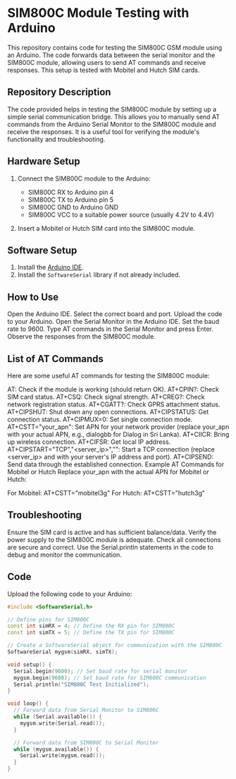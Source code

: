 # SIM800C Module Testing with Arduino

This repository contains code for testing the SIM800C GSM module using an Arduino. The code forwards data between the serial monitor and the SIM800C module, allowing users to send AT commands and receive responses. This setup is tested with Mobitel and Hutch SIM cards.

## Repository Description

The code provided helps in testing the SIM800C module by setting up a simple serial communication bridge. This allows you to manually send AT commands from the Arduino Serial Monitor to the SIM800C module and receive the responses. It is a useful tool for verifying the module's functionality and troubleshooting.

## Hardware Setup

1. Connect the SIM800C module to the Arduino:
    - SIM800C RX to Arduino pin 4
    - SIM800C TX to Arduino pin 5
    - SIM800C GND to Arduino GND
    - SIM800C VCC to a suitable power source (usually 4.2V to 4.4V)

2. Insert a Mobitel or Hutch SIM card into the SIM800C module.

## Software Setup

1. Install the [Arduino IDE](https://www.arduino.cc/en/software).
2. Install the `SoftwareSerial` library if not already included.

## How to Use
Open the Arduino IDE.
Select the correct board and port.
Upload the code to your Arduino.
Open the Serial Monitor in the Arduino IDE.
Set the baud rate to 9600.
Type AT commands in the Serial Monitor and press Enter.
Observe the responses from the SIM800C module.

## List of AT Commands
Here are some useful AT commands for testing the SIM800C module:

AT: Check if the module is working (should return OK).
AT+CPIN?: Check SIM card status.
AT+CSQ: Check signal strength.
AT+CREG?: Check network registration status.
AT+CGATT?: Check GPRS attachment status.
AT+CIPSHUT: Shut down any open connections.
AT+CIPSTATUS: Get connection status.
AT+CIPMUX=0: Set single connection mode.
AT+CSTT="your_apn": Set APN for your network provider (replace your_apn with your actual APN, e.g., dialogbb for Dialog in Sri Lanka).
AT+CIICR: Bring up wireless connection.
AT+CIFSR: Get local IP address.
AT+CIPSTART="TCP","<server_ip>","<port>": Start a TCP connection (replace <server_ip> and <port> with your server's IP address and port).
AT+CIPSEND: Send data through the established connection.
Example AT Commands for Mobitel or Hutch
Replace your_apn with the actual APN for Mobitel or Hutch:

For Mobitel: AT+CSTT="mobitel3g"
For Hutch: AT+CSTT="hutch3g"

## Troubleshooting
Ensure the SIM card is active and has sufficient balance/data.
Verify the power supply to the SIM800C module is adequate.
Check all connections are secure and correct.
Use the Serial.println statements in the code to debug and monitor the communication.

## Code

Upload the following code to your Arduino:

```cpp
#include <SoftwareSerial.h>

// Define pins for SIM800C
const int simRX = 4; // Define the RX pin for SIM800C
const int simTX = 5; // Define the TX pin for SIM800C

// Create a SoftwareSerial object for communication with the SIM800C
SoftwareSerial mygsm(simRX, simTX);

void setup() {
  Serial.begin(9600); // Set baud rate for serial monitor
  mygsm.begin(9600); // Set baud rate for SIM800C communication
  Serial.println("SIM800C Test Initialized");
}

void loop() {
  // Forward data from Serial Monitor to SIM800C
  while (Serial.available()) {
    mygsm.write(Serial.read());
  }

  // Forward data from SIM800C to Serial Monitor
  while (mygsm.available()) {
    Serial.write(mygsm.read());
  }
}


